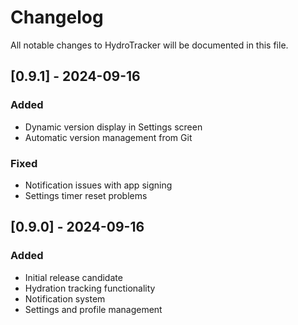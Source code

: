 # Changelog

All notable changes to HydroTracker will be documented in this file.

## [0.9.1] - 2024-09-16
### Added
- Dynamic version display in Settings screen
- Automatic version management from Git

### Fixed
- Notification issues with app signing
- Settings timer reset problems

## [0.9.0] - 2024-09-16
### Added
- Initial release candidate
- Hydration tracking functionality
- Notification system
- Settings and profile management